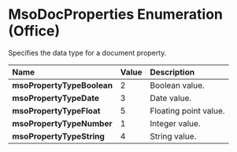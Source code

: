 
# MsoDocProperties Enumeration (Office)

Specifies the data type for a document property.



|**Name**|**Value**|**Description**|
|:-----|:-----|:-----|
| **msoPropertyTypeBoolean**|2|Boolean value.|
| **msoPropertyTypeDate**|3|Date value.|
| **msoPropertyTypeFloat**|5|Floating point value.|
| **msoPropertyTypeNumber**|1|Integer value.|
| **msoPropertyTypeString**|4|String value.|
